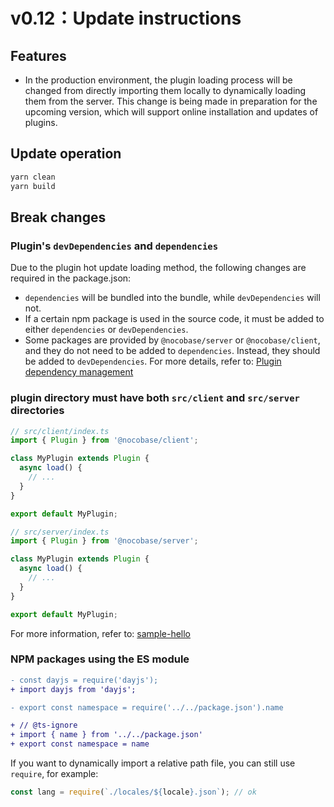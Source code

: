 # v0.12：Update instructions

## Features

- In the production environment, the plugin loading process will be changed from directly importing them locally to dynamically loading them from the server. This change is being made in preparation for the upcoming version, which will support online installation and updates of plugins.

## Update operation

```bash
yarn clean
yarn build
```

## Break changes

### Plugin's `devDependencies` and `dependencies`

Due to the plugin hot update loading method, the following changes are required in the package.json:

- `dependencies` will be bundled into the bundle, while `devDependencies` will not.
- If a certain npm package is used in the source code, it must be added to either `dependencies` or `devDependencies`.
- Some packages are provided by `@nocobase/server` or `@nocobase/client`, and they do not need to be added to `dependencies`. Instead, they should be added to `devDependencies`. For more details, refer to: [Plugin dependency management](/development/deps)

### plugin directory must have both `src/client` and `src/server` directories

```js
// src/client/index.ts
import { Plugin } from '@nocobase/client';

class MyPlugin extends Plugin {
  async load() {
    // ...
  }
}

export default MyPlugin;
```

```js
// src/server/index.ts
import { Plugin } from '@nocobase/server';

class MyPlugin extends Plugin {
  async load() {
    // ...
  }
}

export default MyPlugin;
```

For more information, refer to: [sample-hello](https://github.com/nocobase/nocobase/tree/main/packages/samples/hello)

### NPM packages using the ES module

```diff
- const dayjs = require('dayjs');
+ import dayjs from 'dayjs';
```

```diff
- export const namespace = require('../../package.json').name

+ // @ts-ignore
+ import { name } from '../../package.json'
+ export const namespace = name
```

If you want to dynamically import a relative path file, you can still use `require`, for example:

```js
const lang = require(`./locales/${locale}.json`); // ok
```
